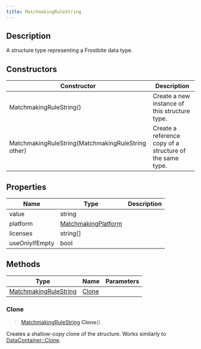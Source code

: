```yaml
---
title: MatchmakingRuleString
---
```

## Description

A structure type representing a Frostbite data type.

## Constructors

| Constructor                                        | Description                                              |
| -------------------------------------------------- | -------------------------------------------------------- |
| MatchmakingRuleString()                            | Create a new instance of this structure type.            |
| MatchmakingRuleString(MatchmakingRuleString other) | Create a reference copy of a structure of the same type. |

## Properties

| Name           | Type                                       | Description |
| -------------- | ------------------------------------------ | ----------- |
| value          | string                                     |             |
| platform       | [MatchmakingPlatform](MatchmakingPlatform) |             |
| licenses       | string\[\]                                 |             |
| useOnlyIfEmpty | bool                                       |             |

## Methods

| Type                                           | Name            | Parameters |
| ---------------------------------------------- | --------------- | ---------- |
| [MatchmakingRuleString](MatchmakingRuleString) | [Clone](#clone) |            |

### Clone

> [MatchmakingRuleString](MatchmakingRuleString) **Clone**()

Creates a shallow-copy clone of the structure. Works similarly to [DataContainer::Clone](/vext/ref/shared/class/datacontainer#clone).
